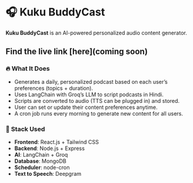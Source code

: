 # 🎧 Kuku BuddyCast

**Kuku BuddyCast** is an AI-powered personalized audio content generator.

## Find the live link [here](coming soon)

### 🔥 What It Does

- Generates a daily, personalized podcast based on each user’s preferences (topics + duration).
- Uses LangChain with Groq’s LLM to script podcasts in Hindi.
- Scripts are converted to audio (TTS can be plugged in) and stored.
- User can set or update their content preferences anytime.
- A cron job runs every morning to generate new content for all users.

### 🚀 Stack Used

- **Frontend**: React.js + Tailwind CSS  
- **Backend**: Node.js + Express  
- **AI**: LangChain + Groq  
- **Database**: MongoDB  
- **Scheduler**: node-cron  
- **Text to Speech**: Deepgram
